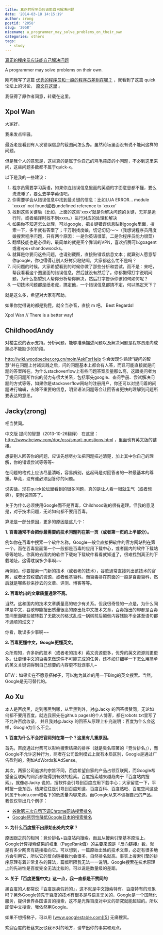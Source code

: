 ```yaml
---
title: 真正的程序员应该能自己解决问题
date: '2014-03-18 14:15:19'
author: zrong
postid: '2058'
slug: '2058'
nicename: a_programmer_may_solve_problems_on_their_own
categories: others
tags:
  - study
---
```


[真正的程序员应该能自己解决问题](http://blog.zengrong.net/post/2058.html)

A programmer may solve problems on their own.

刚巧我写了这篇 [优秀的程序员和一般的程序员差别在哪？][2] ，就看到了这篇 quick 论坛上的讨论， [原文在这里][1] 。

我征得了原作者同意，转载在这里。

## Xpol Wan

大家好，

我来发点牢骚。

最近老是看到有人发错误信息的截图问怎么办。虽然论坛里面没有说不能问这样的问题。

但是我个人的意思是，这些真的是属于你自己的鸡毛蒜皮的小问题，不必到这里来问，这些问题多数都不属于quick-x。

以下是我的一些建议：<!--more-->

1. 程序员需要学习英语，如果你连错误信息里面的英语的字面意思都不懂，要么洗洗睡了，要么去学学英语吧。
2. 你需要学会从错误信息中找到最关键的信息：比如LUA ERROR... module 'xxxxx' not found或者undefined reference to ‘xxxxx’
3. 找到这些关键后（比如，上面的这些'xxxx'就是你解决问题的关键，无非是运行时，或者编译时找不到xxxx。）进行对应的处理和解决
4. 如果你不知道怎么处理，可以google，把关键错误信息贴到google里面，搜索一下，多半就有答案了；千万别找度娘，切记切记～～（我想说程序员用度娘搜索程序问题，只有两个原因：一是你英语很菜，二是你程序员能力很菜）
5. 翻墙技能也是必须的，最简单的就是买个靠谱的VPN，喜欢折腾可以goagent或者vps+shandowsocks。
6. 就算是你要问这些问题，也请别截图，直接贴错误信息文本；就算别人愿意帮你google，你也得得让别人好拷贝粘贴啊，大家都这么忙不是吗？
7. 问问题的时候，大家希望看到的时候你做了那些分析和尝试，而不是：来吧，帮我看看这个图里面的错误信息，然后就没有然后了。你都懒得打字说明问题，为什么指望别人帮你分析帮你解决，然后打字告诉你该如何如何呢？
8. 一切技术问题都是纸老虎，搞定他，一个错误信息都搞不定，何以搞定天下？

就是这么多，希望对大家有帮助。

如果你觉得说的都是狗屁，就全当杂音，直接 m 吧。
Best Regards!

Xpol Wan
// There is a better way!

## ChildhoodAndy

对楼主说的表示支持。分析问题，能够准确描述问题以及解决问题是程序员走向成熟必不能缺少的阶段。

<http://wiki.woodpecker.org.cn/moin/AskForHelp> 你会发现你熟读“提问的智慧”并在问题上付诸实践之后，问的问题基本上都会有人答，而且可能直接就是问题的答案所在。为什么stackoverflow上有些问题答案质量那么高，这跟提问者为了提问问题所作出的努力有很大关系，包括事先google、查阅手册、尝试解决问题的方式等等，如果你是stackoverflow网站的注册用户，你还可以对提问着的问题进行编辑，去除不重要的信息，明显语法问题等会让回答者更快的理解到问题所要表达的意思。

## Jacky(zrong)

相当赞同。

中文版 提问的智慧（2013-10-26翻译） 在这里：<http://www.beiww.com/doc/oss/smart-questions.html> ，里面也有英文版的链接。

想要别人回答你的问题，应该先想尽办法把问题描述清楚，加上其中你自己的理解，你的错误尝试等等等~

在问题的格式上应该尽量清晰，容易辨别，这起码是对回答者的一种最基本的尊重。毕竟，没有谁必须回答你的问题。

说实话，现在quick论坛里看到的很多问题，真的是让人看一眼就生气（或者想笑），更别说回答了。

关于为什么必须使用Google而不是百毒，Childhood说的很有道理。但我的意见是，对于技术问题，无论如何都不要用百毒。

算法是一部分原因，更多的原因是这几个：

**1\. 百毒通常不会把你最需要的技术问题列在第一页（或者第一页的上半部分）。**

例如你在百毒中搜索一个软件名称，Google一般会直接把软件的官方网站列在第一个。而在百毒里面第一个一般都是百毒的应用下载中心，或者国内的软件下载站等等地址。你真的去国内的软件下载站下载软件看看就知道了，很难找到真正的下载地址，这得耽误多少事啊~~

再例如，你要搜索一门新的技术（或者老的技术），谷歌通常直接列出该技术的官网，或者比较权威的资源，或者维基百科。而百毒排在前面的一般是百毒百科，然后就是哪些抄来抄去的文章、评测、博客等等。

**2\. 百毒给出的文章质量通常不高。**

当然，这和国内的技术文章质量高的较少有关系。但我很奇怪的一点是，为什么同样是中文，谷歌却能搜出质量很高的原出处中文技术文章，百毒搜出的却都是百毒空间里面哪些被转载了无数次的格式乱成一锅粥前后颠倒内容残缺不全甚至语句都不通顺的烂文？

你看，耽误多少事啊~~

**3\. 百毒更懂中文，Google更懂英文。**

众所周知，许多新的技术（或者老的技术）英文资源更多，优秀的英文资源则更更多。让更懂中文的百毒来做这件不可能完成的任务，还不如仔细学一下怎么用简单的英文关键词得到自己想要的内容更不耽误事儿~

BTW：如果实在不愿意搭梯子，可以勉为其难的用一下Bing的英文搜索。当然，Google是无可替代的。

## Ao Xu

本人是百度黑，走到哪黑到哪，从里黑到外，对@Jacky 的回答很赞同，无论如何都不要用百度。就连我原先在github pages的个人博客，都在robots.txt里写了不允许百度收录。
并且我对@Jacky 的回答从原理上补充说明：百度为什么会这样，Google为什么不会。

**1\. 百度为什么不会把官网列在第一个？这里有几重原因。**

首先，百度通过付费可以影响搜索结果的排序（就是臭名昭著的『竞价排名』），而Google不允许这种行为，两者在公司盈利模式上就有本质区别，Google是通过广告盈利的，例如AdWords和AdSense。

其次，两家公司追求的宗旨不同，百度希望自家的产品占领互联网，而Google希望全互联网的网页都能得到有效的检索。百度搜索越来越趋向于『百度站内搜索』，就像@Jacky 说的，搜软件会引导到百度应用下载中心；大家留意一下，平时搜一些东西，结果往往是引导到百度知道、百度百科、百度贴吧、百度空间这些同属于baidu.com域名下的低质量内容来源。而Google从来不偏袒自己的产品，我仅仅举出几个例子：

* [谷歌第三次自罚下调Chrome网站搜索排名][3]
* [Google惩罚性降低Google日本的搜索排名][4]

**2\. 为什么百度搜不出原始出处的文章？**

原因跟之前的相同：竞价排名+百度站内搜索。而且从搜索引擎基本原理上，Google计算搜索结果的权重（PageRank值）的主要来源是『反向链接』数，就是有多少网页有链接指向它。可以想到，一篇原始出处的技术文章，必定有很多地方会引用它，所以它的反向链接数也会很多，自然排名就高。事实上搜索引擎的排序原理有着非常复杂的算法，篇幅所限我无法一一说明。Google搜索在技术原理上的先进性是百度完全无法比拟的，可以说是数量级的差距。

**3\. 关于『百度更懂中文』这一点，我一直都是不赞同的**

黑百度的人都常说『百度是卖假药的』，这不就是中文搜索特有、百度特有的现象吗？另外Google领先于百度的技术有很多是与语言无关的，Google是一个国际化服务，提供世界各国语言的搜索，这不是光靠百度对中文的研究就能超越的。所以即使中文搜索，我依然用Google。

如果不想搭梯子，可以用 [www.googlestable.com][5] 无痛搜索。

欢迎百度的粉丝来反驳我不对的地方，请举出你的事实和观点。

[1]: https://groups.google.com/forum/#!topic/quick-x/sQl03Duyy7g
[2]: http://blog.zengrong.net/post/2056.html
[3]: http://tech.qq.com/a/20120104/000473.htm
[4]: http://searchengineland.com/11-months-later-google-removes-google-japans-pagerank-penalty-33332
[5]: http://www.googlestable.com
